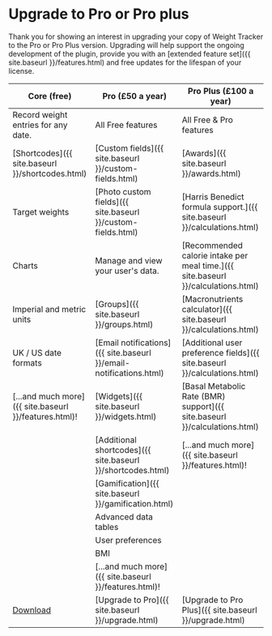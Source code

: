 
# Upgrade to Pro or Pro plus

Thank you for showing an interest in upgrading your copy of Weight Tracker to the Pro or Pro Plus version. Upgrading will help support the ongoing development of the plugin, provide you with an [extended feature set]({{ site.baseurl }}/features.html) and free updates for the lifespan of your license.

| Core (free)      | Pro (£50 a year) |Pro Plus (£100 a year) |
| ----------- | ----------- |----------- |
| Record weight entries for any date.      | All Free features       | All Free & Pro features
| [Shortcodes]({{ site.baseurl }}/shortcodes.html)   | [Custom fields]({{ site.baseurl }}/custom-fields.html) | [Awards]({{ site.baseurl }}/awards.html)
| Target weights | [Photo custom fields]({{ site.baseurl }}/custom-fields.html) | [Harris Benedict formula support.]({{ site.baseurl }}/calculations.html)
| Charts | Manage and view your user's data. |[Recommended calorie intake per meal time.]({{ site.baseurl }}/calculations.html)
| Imperial and metric units | [Groups]({{ site.baseurl }}/groups.html) | [Macronutrients calculator]({{ site.baseurl }}/calculations.html)
| UK / US date formats | [Email notifications]({{ site.baseurl }}/email-notifications.html) | [Additional user preference fields]({{ site.baseurl }}/calculations.html)
| [...and much more]({{ site.baseurl }}/features.html)! | [Widgets]({{ site.baseurl }}/widgets.html) | [Basal Metabolic Rate (BMR) support]({{ site.baseurl }}/calculations.html)
|  | [Additional shortcodes]({{ site.baseurl }}/shortcodes.html) | [...and much more]({{ site.baseurl }}/features.html)! 
|  | [Gamification]({{ site.baseurl }}/gamification.html) |
|  | Advanced data tables |
|  | User preferences |
|  | BMI |
|  | [...and much more]({{ site.baseurl }}/features.html)! |
| [Download](https://wordpress.org/plugins/weight-loss-tracker/) | [Upgrade to Pro]({{ site.baseurl }}/upgrade.html) | [Upgrade to Pro Plus]({{ site.baseurl }}/upgrade.html)
